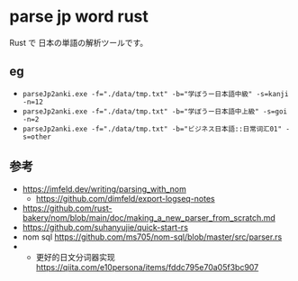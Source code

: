 # parse jp word rust

Rust で 日本の単語の解析ツールです。

## eg
- `parseJp2anki.exe -f="./data/tmp.txt" -b="学ぼうー日本語中級" -s=kanji -n=12`
- `parseJp2anki.exe -f="./data/tmp.txt" -b="学ぼうー日本語中上級" -s=goi -n=2`
- `parseJp2anki.exe -f="./data/tmp.txt" -b="ビジネス日本語::日常词汇01" -s=other`

## 参考

* https://imfeld.dev/writing/parsing_with_nom
    * https://github.com/dimfeld/export-logseq-notes
* https://github.com/rust-bakery/nom/blob/main/doc/making_a_new_parser_from_scratch.md
* https://github.com/suhanyujie/quick-start-rs
* nom sql https://github.com/ms705/nom-sql/blob/master/src/parser.rs
* - 更好的日文分词器实现 https://qiita.com/e10persona/items/fddc795e70a05f3bc907
